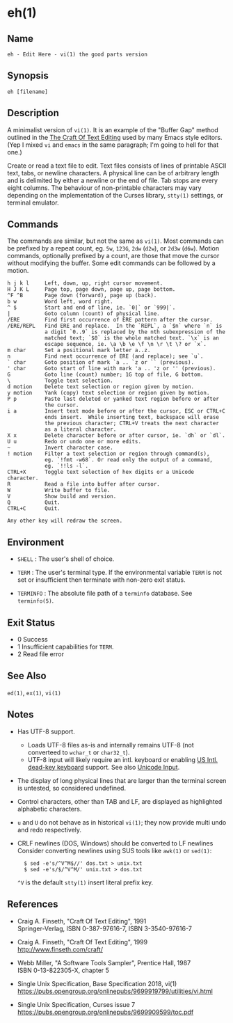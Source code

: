 eh(1)
=====

Name
----

    eh - Edit Here - vi(1) the good parts version


Synopsis
--------

    eh [filename]


Description
-----------

A minimalist version of `vi(1)`.  It is an example of the "Buffer Gap" method outlined in the [The Craft Of Text Editing](http://www.finseth.com/craft/) used by many Emacs style editors.  (Yep I mixed `vi` and `emacs` in the same paragraph; I'm going to hell for that one.)

Create or read a text file to edit.  Text files consists of lines of printable ASCII text, tabs, or newline characters.  A physical line can be of arbitrary length and is delimited by either a newline or the end of file.  Tab stops are every eight columns.  The behaviour of non-printable characters may vary depending on the implementation of the Curses library, `stty(1)` settings, or terminal emulator.


Commands
--------

The commands are similar, but not the same as `vi(1)`.  Most commands can be prefixed by a repeat count, eg. `5w`, `123G`, `2dw` (`d2w`), or `2d3w` (`d6w`).  Motion commands, optionally prefixed by a count, are those that move the cursor without modifying the buffer.  Some edit commands can be followed by a motion.

    h j k l     Left, down, up, right cursor movement.
    H J K L     Page top, page down, page up, page bottom.
    ^F ^B       Page down (forward), page up (back).
    b w         Word left, word right.
    ^ $         Start and end of line, ie. `0|` or `999|`.
    |           Goto column (count) of physical line.
    /ERE        Find first occurrence of ERE pattern after the cursor.
    /ERE/REPL   Find ERE and replace.  In the `REPL`, a `$n` where `n` is
                a digit `0..9` is replaced by the nth subexpression of the
                matched text; `$0` is the whole matched text. `\x` is an
                escape sequence, ie. \a \b \e \f \n \r \t \? or `x`.
    m char      Set a positional mark letter a..z.
    n           Find next occurrence of ERE (and replace); see `u`.
    ` char      Goto position of mark `a .. `z or `` (previous).
    ' char      Goto start of line with mark 'a .. 'z or '' (previous).
    G           Goto line (count) number; 1G top of file, G bottom.
    \           Toggle text selection.
    d motion    Delete text selection or region given by motion.
    y motion    Yank (copy) text selection or region given by motion.
    P p         Paste last deleted or yanked text region before or after
                the cursor.
    i a         Insert text mode before or after the cursor, ESC or CTRL+C
                ends insert.  While inserting text, backspace will erase
                the previous character; CTRL+V treats the next character
                as a literal character.
    X x         Delete character before or after cursor, ie. `dh` or `dl`.
    U u         Redo or undo one or more edits.
    ~           Invert character case.
    ! motion    Filter a text selection or region through command(s),
                eg. `!fmt -w68`. Or read only the output of a command,
                eg. `!!ls -l`.
    CTRL+X      Toggle text selection of hex digits or a Unicode character.
    R           Read a file into buffer after cursor.
    W           Write buffer to file.
    V           Show build and version.
    Q           Quit.
    CTRL+C      Quit.

    Any other key will redraw the screen.


Environment
-----------

* `SHELL` :  The user's shell of choice.

* `TERM` :  The user's terminal type.  If the environmental variable `TERM` is not set or insufficient then terminate with non-zero exit status.

* `TERMINFO` :  The absolute file path of a `terminfo` database.  See `terminfo(5)`.


Exit Status
-----------

- 0     Success
- 1     Insufficient capabilities for `TERM`.
- 2     Read file error


See Also
--------

`ed(1)`, `ex(1)`, `vi(1)`


Notes
-----

* Has UTF-8 support.

  - Loads UTF-8 files as-is and internally remains UTF-8 (not converteed to `wchar_t` or `char32_t`).
  - UTF-8 input will likely require an intl. keyboard or enabling [US Intl. dead-key keyboard](https://en.wikipedia.org/wiki/QWERTY#US-International) support.  See also [Unicode Input](https://en.wikipedia.org/wiki/Unicode_input).

* The display of long physical lines that are larger than the terminal screen is untested, so considered undefined.

* Control characters, other than TAB and LF, are displayed as highlighted alphabetic characters.

* `u` and `U` do not behave as in historical `vi(1)`; they now provide multi undo and redo respectively.

* CRLF newlines (DOS, Windows) should be converted to LF newlines  Consider converting newlines using SUS tools like `awk(1)` or `sed(1)`:

        $ sed -e's/^V^M$//' dos.txt > unix.txt
        $ sed -e's/$/^V^M/' unix.txt > dos.txt

  `^V` is the default `stty(1)` insert literal prefix key.


References
----------

* Craig A. Finseth, "Craft Of Text Editing", 1991  
  Springer-Verlag, ISBN 0-387-97616-7, ISBN 3-3540-97616-7

* Craig A. Finseth, "Craft Of Text Editing", 1999  
  <http://www.finseth.com/craft/>

* Webb Miller, "A Software Tools Sampler", Prentice Hall, 1987  
  ISBN 0-13-822305-X, chapter 5

* Single Unix Specification, Base Specification 2018, vi(1)  
  <https://pubs.opengroup.org/onlinepubs/9699919799/utilities/vi.html>

* Single Unix Specification, Curses issue 7  
  <https://pubs.opengroup.org/onlinepubs/9699909599/toc.pdf>
